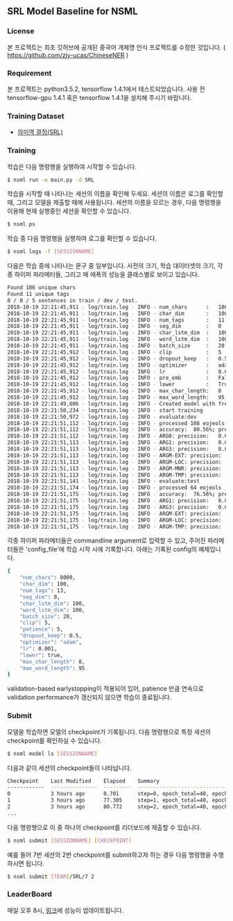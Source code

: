 ## SRL Model Baseline for NSML

### License

본 프로젝트는 최초 깃허브에 공개된 중국어 개체명 인식 프로젝트를 수정한 것입니다. ( https://github.com/zjy-ucas/ChineseNER )

### Requirement

본 프로젝트는 python3.5.2, tensorflow 1.4.1에서 테스트되었습니다.
사용 전 tensorflow-gpu 1.4.1 혹은 tensorflow 1.4.1을 설치해 주시기 바랍니다.

### Training Dataset

- [의미역 결정(SRL)](http://air.changwon.ac.kr/?page_id=14)


### Training

학습은 다음 명령행을 실행하여 시작할 수 있습니다.
```bash
$ nsml run -e main.py -d SRL
```

학습을 시작할 때 나타나는 세션의 이름을 확인해 두세요.
세션의 이름은 로그를 확인할 때, 그리고 모델을 제출할 때에 사용됩니다.
세션의 이름을 모르는 경우, 다음 명령행을 이용해 현재 실행중인 세션을 확인할 수 있습니다.

```bash
$ nsml ps
```

학습 중 다음 명령행을 실행하여 로그를 확인할 수 있습니다.
```bash
$ nsml logs -f [SESSIONNAME]
```

다음은 학습 중에 나타나는 문구 중 일부입니다.
사전의 크기, 학습 데이터셋의 크기, 각종 하이퍼 파라메터들, 그리고 매 에폭의 성능을 클래스별로 보이고 있습니다.

```bash
Found 186 unique chars
Found 11 unique tags
8 / 0 / 5 sentences in train / dev / test.
2018-10-19 22:21:45,911 - log/train.log - INFO - num_chars      :	186
2018-10-19 22:21:45,911 - log/train.log - INFO - char_dim       :	100
2018-10-19 22:21:45,911 - log/train.log - INFO - num_tags       :	11
2018-10-19 22:21:45,911 - log/train.log - INFO - seg_dim        :	0
2018-10-19 22:21:45,911 - log/train.log - INFO - char_lstm_dim  :	100
2018-10-19 22:21:45,911 - log/train.log - INFO - word_lstm_dim  :	100
2018-10-19 22:21:45,911 - log/train.log - INFO - batch_size     :	20
2018-10-19 22:21:45,912 - log/train.log - INFO - clip           :	5
2018-10-19 22:21:45,912 - log/train.log - INFO - dropout_keep   :	0.5
2018-10-19 22:21:45,912 - log/train.log - INFO - optimizer      :	adam
2018-10-19 22:21:45,912 - log/train.log - INFO - lr             :	0.001
2018-10-19 22:21:45,912 - log/train.log - INFO - pre_emb        :	False
2018-10-19 22:21:45,912 - log/train.log - INFO - lower          :	True
2018-10-19 22:21:45,912 - log/train.log - INFO - max_char_length:	8
2018-10-19 22:21:45,912 - log/train.log - INFO - max_word_length:	95
2018-10-19 22:21:49,806 - log/train.log - INFO - Created model with fresh parameters.
2018-10-19 22:21:50,234 - log/train.log - INFO - start training
2018-10-19 22:21:50,972 - log/train.log - INFO - evaluate:dev
2018-10-19 22:21:51,112 - log/train.log - INFO - processed 108 eojeols ; found: 0 arguments; correct: 0.
2018-10-19 22:21:51,112 - log/train.log - INFO - accuracy:  80.56%; precision:   0.00%; recall:   0.00%; FB1:   0.00
2018-10-19 22:21:51,112 - log/train.log - INFO - ARG0: precision:   0.00%; recall:   0.00%; FB1:   0.00  0
2018-10-19 22:21:51,113 - log/train.log - INFO - ARG1: precision:   0.00%; recall:   0.00%; FB1:   0.00  0
2018-10-19 22:21:51,113 - log/train.log - INFO - ARG3: precision:   0.00%; recall:   0.00%; FB1:   0.00  0
2018-10-19 22:21:51,113 - log/train.log - INFO - ARGM-EXT: precision:   0.00%; recall:   0.00%; FB1:   0.00  0
2018-10-19 22:21:51,113 - log/train.log - INFO - ARGM-LOC: precision:   0.00%; recall:   0.00%; FB1:   0.00  0
2018-10-19 22:21:51,113 - log/train.log - INFO - ARGM-MNR: precision:   0.00%; recall:   0.00%; FB1:   0.00  0
2018-10-19 22:21:51,113 - log/train.log - INFO - ARGM-TMP: precision:   0.00%; recall:   0.00%; FB1:   0.00  0
2018-10-19 22:21:51,141 - log/train.log - INFO - evaluate:test
2018-10-19 22:21:51,174 - log/train.log - INFO - processed 64 eojeols ; found: 0 arguments; correct: 0.
2018-10-19 22:21:51,175 - log/train.log - INFO - accuracy:  76.56%; precision:   0.00%; recall:   0.00%; FB1:   0.00
2018-10-19 22:21:51,175 - log/train.log - INFO - ARG1: precision:   0.00%; recall:   0.00%; FB1:   0.00  0
2018-10-19 22:21:51,175 - log/train.log - INFO - ARG3: precision:   0.00%; recall:   0.00%; FB1:   0.00  0
2018-10-19 22:21:51,175 - log/train.log - INFO - ARGM-EXT: precision:   0.00%; recall:   0.00%; FB1:   0.00  0
2018-10-19 22:21:51,175 - log/train.log - INFO - ARGM-LOC: precision:   0.00%; recall:   0.00%; FB1:   0.00  0
2018-10-19 22:21:51,175 - log/train.log - INFO - ARGM-TMP: precision:   0.00%; recall:   0.00%; FB1:   0.00  0
```

각종 하이퍼 파라메터들은 commandline argument로 입력할 수 있고, 주어진 파라메터들은 'config_file'에 학습 시작 시에 기록합니다.
아래는 기록된 config의 예제입니다.

```bash
{
  	"num_chars": 8000,
  	"char_dim": 100,
  	"num_tags": 13,
  	"seg_dim": 0,
  	"char_lstm_dim": 100,
  	"word_lstm_dim": 100,
  	"batch_size": 20,
  	"clip": 5,
	"patience": 5,
  	"dropout_keep": 0.5,
  	"optimizer": "adam",
  	"lr": 0.001,
  	"lower": true,
  	"max_char_length": 8,
  	"max_word_length": 95
}
```

validation-based earlystopping이 적용되어 있어, patience 만큼 연속으로 validation performance가 갱신되지 않으면 학습이 종료됩니다.

### Submit

모델을 학습하면 모델의 checkpoint가 기록됩니다.
다음 명령행으로 특정 세션의 checkpoint를 확인하실 수 있습니다.
```bash
$ nsml model ls [SESSIONNAME]
```

다음과 같이 세션의 checkpoint들이 나타납니다.

```bash
Checkpoint    Last Modified    Elapsed    Summary                                                           Size
------------  ---------------  ---------  -------------------------------------------------------------     --------
0             3 hours ago      0.701      step=0, epoch_total=40, epoch=0, train/loss=6.771212100982666     12.55 MB
1             3 hours ago      77.305     step=1, epoch_total=40, epoch=1, train/loss=5.207082271575928     12.63 MB
2             3 hours ago      80.772     step=2, epoch_total=40, epoch=2, train/loss=4.855630397796631     12.71 MB
...
```

다음 명령행으로 이 중 하나의 checkpoint를 리더보드에 제출할 수 있습니다.
```bash
$ nsml submit [SESSIONNAME] [CHECKPOINT]
```

예를 들어 7번 세션의 2번 checkpoint를 submit하고자 하는 경우 다음 명령행을 수행하시면 됩니다.
```bash
$ nsml submit [TEAM]/SRL/7 2
```

### LeaderBoard

매일 오후 8시, [링크](http://air.changwon.ac.kr/?page_id=14)에 성능이 업데이트됩니다.

